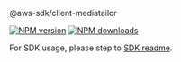 @aws-sdk/client-mediatailor

[![NPM version](https://img.shields.io/npm/v/@aws-sdk/client-mediatailor/rc.svg)](https://www.npmjs.com/package/@aws-sdk/client-mediatailor)
[![NPM downloads](https://img.shields.io/npm/dm/@aws-sdk/client-mediatailor.svg)](https://www.npmjs.com/package/@aws-sdk/client-mediatailor)

For SDK usage, please step to [SDK readme](https://github.com/aws/aws-sdk-js-v3).
